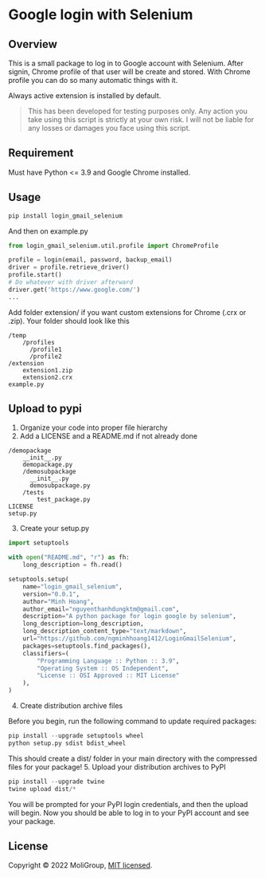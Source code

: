 # **Google login with Selenium**

## Overview
This is a small package to log in to Google account with Selenium. After signin,
Chrome profile of that user will be create and stored. With Chrome profile you can do so many automatic things
with it.

Always active extension is installed by default.
>This has been developed for testing purposes only.
> Any action you take using this script is strictly at your own risk. 
> I will not be liable for any losses or damages you face using this script.

## Requirement
Must have Python <= 3.9 and Google Chrome installed.

## Usage
  ```python
pip install login_gmail_selenium
```
And then on example.py
  ```python
from login_gmail_selenium.util.profile import ChromeProfile

profile = login(email, password, backup_email)
driver = profile.retrieve_driver()
profile.start()
# Do whatever with driver afterward
driver.get('https://www.google.com/')
...
```
Add folder extension/ if you want custom extensions for Chrome (.crx or .zip). 
Your folder should look like this
```cvs
/temp
    /profiles
      /profile1
      /profile2
/extension
    extension1.zip
    extension2.crx
example.py
```

## Upload to pypi

1. Organize your code into proper file hierarchy
2. Add a LICENSE and a README.md if not already done

```cvs
/demopackage
    __init__.py
    demopackage.py
    /demosubpackage
      __init__.py
      demosubpackage.py
    /tests
        test_package.py
LICENSE
setup.py
```
3. Create your setup.py

```python
import setuptools

with open("README.md", "r") as fh:
    long_description = fh.read()

setuptools.setup(
    name="login_gmail_selenium",
    version="0.0.1",
    author="Minh Hoang",
    author_email="nguyenthanhdungktm@gmail.com",
    description="A python package for login google by selenium",
    long_description=long_description,
    long_description_content_type="text/markdown",
    url="https://github.com/ngminhhoang1412/LoginGmailSelenium",
    packages=setuptools.find_packages(),
    classifiers=(
        "Programming Language :: Python :: 3.9",
        "Operating System :: OS Independent",
        "License :: OSI Approved :: MIT License"
    ),
)
```
4. Create distribution archive files

Before you begin, run the following command to update required packages:
  ```python
pip install --upgrade setuptools wheel
python setup.py sdist bdist_wheel
```
This should create a dist/ folder in your main directory with the compressed files for your package!
5. Upload your distribution archives to PyPI
  ```python
pip install --upgrade twine
twine upload dist/*
```
You will be prompted for your PyPI login credentials, and then the upload will begin. Now you should be able to log in to your PyPI account and see your package.

## License
Copyright © 2022 MoliGroup, [MIT licensed](./LICENSE).
